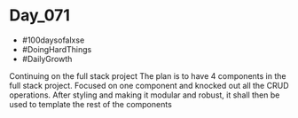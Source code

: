 # Day_071

- #100daysofalxse 
- #DoingHardThings
- #DailyGrowth

Continuing on the full stack project
The plan is to have 4 components in the full stack project. Focused on one component and knocked out all the CRUD operations. After styling and making it modular and robust, it shall then be used to template the rest of the components
